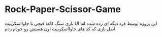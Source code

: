 # Rock-Paper-Scissor-Game
 بازی سنگ کاغذ قیچی با جاوااسکریپت 
UI این پروژه توسط فرد دیگه ای زده شده اما اصل بازی که کد های جاوااسکریپت اون هستش رو خودم زدم
